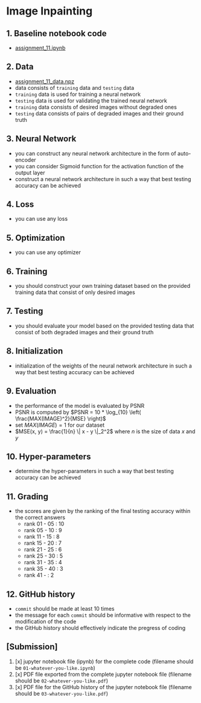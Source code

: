 # Image Inpainting

## 1. Baseline notebook code

- [assignment_11.ipynb](https://gitlab.com/cau-class/neural-network/2022-2/assignment/-/blob/master/11/assignment_11.ipynb)

## 2. Data

- [assignment_11_data.npz](https://gitlab.com/cau-class/neural-network/2022-2/assignment/-/blob/master/11/assignment_11_data.npz)
- data consists of `training` data and `testing` data
- `training` data is used for training a neural network
- `testing` data is used for validating the trained neural network
- `training` data consists of desired images without degraded ones
- `testing` data consists of pairs of degraded images and their ground truth

## 3. Neural Network

- you can construct any neural network architecture in the form of auto-encoder 
- you can consider Sigmoid function for the activation function of the output layer
- construct a neural network architecture in such a way that best testing accuracy can be achieved

## 4. Loss

- you can use any loss

## 5. Optimization

- you can use any optimizer

## 6. Training

- you should construct your own training dataset based on the provided training data that consist of only desired images

## 7. Testing

- you should evaluate your model based on the provided testing data that consist of both degraded images and their ground truth

## 8. Initialization

- initialization of the weights of the neural network architecture in such a way that best testing accuracy can be achieved 

## 9. Evaluation

- the performance of the model is evaluated by PSNR
- PSNR is computed by $`PSNR = 10 * \log_{10} \left( \frac{MAX(IMAGE)^2}{MSE} \right)`$
- set $`MAX(IMAGE) = 1`$ for our dataset
- $`MSE(x, y) = \frac{1}{n} \| x - y \|_2^2`$ where $`n`$ is the size of data $`x`$ and $`y`$
 
## 10. Hyper-parameters

- determine the hyper-parameters in such a way that best testing accuracy can be achieved

## 11. Grading

- the scores are given by the ranking of the final testing accuracy within the correct answers
  - rank 01 - 05 : 10
  - rank 05 - 10 : 9
  - rank 11 - 15 : 8
  - rank 15 - 20 : 7
  - rank 21 - 25 : 6
  - rank 25 - 30 : 5
  - rank 31 - 35 : 4
  - rank 35 - 40 : 3
  - rank 41 - : 2

## 12. GitHub history

- `commit` should be made at least 10 times
- the message for each `commit` should be informative with respect to the modification of the code
- the GitHub history should effectively indicate the pregress of coding

## [Submission]

1. [x] jupyter notebook file (ipynb) for the complete code (filename should be `01-whatever-you-like.ipynb`)
2. [x] PDF file exported from the complete jupyter notebook file (filename should be `02-whatever-you-like.pdf`)
3. [x] PDF file for the GitHub history of the jupyter notebook file (filename should be `03-whatever-you-like.pdf`)
